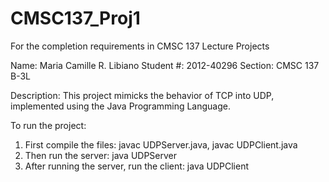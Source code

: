 # CMSC137_Proj1
For the completion requirements in CMSC 137 Lecture Projects

Name: Maria Camille R. Libiano
Student #: 2012-40296
Section: CMSC 137 B-3L

Description: This project mimicks the behavior of TCP into UDP, implemented using the Java Programming Language.

To run the project: 
  1. First compile the files: javac UDPServer.java, javac UDPClient.java
  2. Then run the server: java UDPServer
  3. After running the server, run the client: java UDPClient
